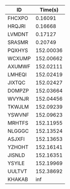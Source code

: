 |ID|Time(s)|
|-|-|
|FHCXPO|0.16091|
|HRQJRI|0.16668|
|LVMDNT|0.17127|
|SRASMR|0.20749|
|PQXHYS|152.00036|
|WCXUMP|152.00662|
|AXUMWF|152.02111|
|LMHEQI|152.02419|
|JIXTQC|152.02427|
|DOMPZP|152.03664|
|WVYNJR|152.04456|
|TKWJLM|152.09239|
|YSWVNF|152.09623|
|MRHTFS|152.11955|
|NLGGGC|152.13524|
|ASJXFI|152.13653|
|YZHOHT|152.16141|
|JISNLD|152.16351|
|YSYILE|152.19969|
|UULTVT|152.38692|
|KHAKAB|inf|
